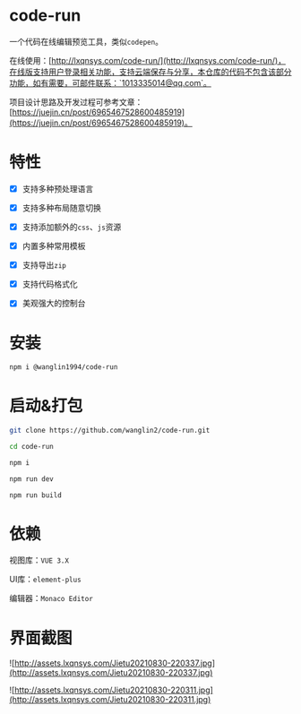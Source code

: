 # code-run

一个代码在线编辑预览工具，类似`codepen`。

在线使用：[http://lxqnsys.com/code-run/](http://lxqnsys.com/code-run/)，在线版支持用户登录相关功能，支持云端保存与分享，本仓库的代码不包含该部分功能，如有需要，可邮件联系：`1013335014@qq.com`。

项目设计思路及开发过程可参考文章：[https://juejin.cn/post/6965467528600485919](https://juejin.cn/post/6965467528600485919)。

# 特性

- [x] 支持多种预处理语言

- [x] 支持多种布局随意切换

- [x] 支持添加额外的`css`、`js`资源

- [x] 内置多种常用模板

- [x] 支持导出`zip`

- [x] 支持代码格式化

- [x] 美观强大的控制台

# 安装

```bash
npm i @wanglin1994/code-run
```

# 启动&打包

```bash
git clone https://github.com/wanglin2/code-run.git

cd code-run

npm i

npm run dev

npm run build
```

# 依赖

视图库：`VUE 3.X`

UI库：`element-plus`

编辑器：`Monaco Editor`

# 界面截图

![http://assets.lxqnsys.com/Jietu20210830-220337.jpg](http://assets.lxqnsys.com/Jietu20210830-220337.jpg)

![http://assets.lxqnsys.com/Jietu20210830-220311.jpg](http://assets.lxqnsys.com/Jietu20210830-220311.jpg)